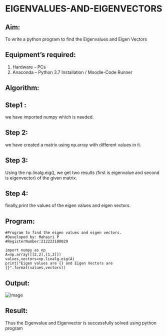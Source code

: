 # EIGENVALUES-AND-EIGENVECTORS
## Aim:
To write a python program to find the Eigenvalues and Eigen Vectors
## Equipment’s required:
1. 	Hardware – PCs
2. 	Anaconda – Python 3.7 Installation / Moodle-Code Runner
## Algorithm:
## Step1 : 
we have imported numpy which is needed.
## Step 2: 
we have created a matrix using np.array with different values in it.
## Step 3: 
Using the np.linalg.eig(), we get two results (first is eigenvalue and second is eigenvector) of the given matrix.
## Step 4: 
finally,print the values of the eigen values and eigen vectors.


## Program:
```
#Program to find the eigen values and eigen vectors.
#Developed by: Mahasri P
#RegisterNumber:212223100029

import numpy as np
A=np.array([[2,2],[1,3]])
values,vectors=np.linalg.eig(A)
print("Eigen values are {} and Eigen Vectors are {}".format(values,vectors))
```

## Output:
![image](https://github.com/mahasri06/EIGENVALUES-AND-EIGENVECTORS/assets/139841897/86c2955f-afff-46c9-bca3-69e58b628a13)

## Result:
Thus the Eigenvalue and Eigenvector is successfully solved using python program
